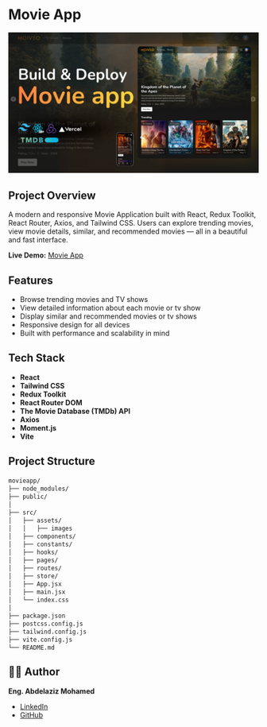 # Movie App

![Thumbnail](./public/thumbnail.png)

## Project Overview
A modern and responsive Movie Application built with React, Redux Toolkit, React Router, Axios, and Tailwind CSS.
Users can explore trending movies, view movie details, similar, and recommended movies — all in a beautiful and fast interface.

**Live Demo:** [Movie App](https://movie-app-nu-one-44.vercel.app/)

## Features
- Browse trending movies and TV shows
- View detailed information about each movie or tv show
- Display similar and recommended movies or tv shows
- Responsive design for all devices
- Built with performance and scalability in mind

## Tech Stack
- **React**
- **Tailwind CSS**
- **Redux Toolkit**
- **React Router DOM**
- **The Movie Database (TMDb) API**
- **Axios**
- **Moment.js**
- **Vite**

## Project Structure
```
movieapp/
├── node_modules/
├── public/
│
├── src/
│   ├── assets/
│   │   ├── images
│   ├── components/
│   ├── constants/
│   ├── hooks/
│   ├── pages/
│   ├── routes/
│   ├── store/
│   ├── App.jsx
│   ├── main.jsx
│   └── index.css
│
├── package.json
├── postcss.config.js
├── tailwind.config.js
├── vite.config.js
└── README.md
```

## 👨‍💻 Author
**Eng. Abdelaziz Mohamed**

- [LinkedIn](https://www.linkedin.com/in/abdelaziz)
- [GitHub](https://github.com/Abdelaziz-Mohammed)